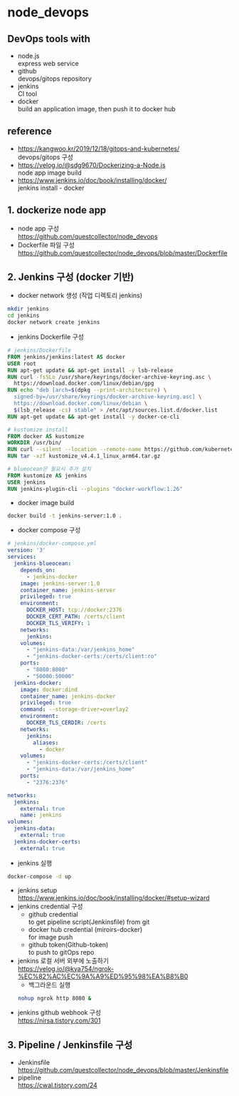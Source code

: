 # node_devops
## DevOps tools with
  - node.js
    <br> express web service
  - github
    <br> devops/gitops repository
  - jenkins
    <br> CI tool
  - docker
    <br> build an application image, then push it to docker hub
## reference
  - https://kangwoo.kr/2019/12/18/gitops-and-kubernetes/
    <br> devops/gitops 구성
  - https://velog.io/@sdg9670/Dockerizing-a-Node.js
    <br> node app image build
  - https://www.jenkins.io/doc/book/installing/docker/
    <br> jenkins install - docker
## 1. dockerize node app
  - node app 구성
    <br> https://github.com/questcollector/node_devops
  - Dockerfile 파일 구성
    <br> https://github.com/questcollector/node_devops/blob/master/Dockerfile
## 2. Jenkins 구성 (docker 기반)
  - docker network 생성 (작업 디렉토리 jenkins)
  ``` sh
  mkdir jenkins
  cd jenkins
  docker network create jenkins
  ```
  - jenkins Dockerfile 구성
  ``` Dockerfile
  # jenkins/Dockerfile
  FROM jenkins/jenkins:latest AS docker
  USER root
  RUN apt-get update && apt-get install -y lsb-release
  RUN curl -fsSLo /usr/share/keyrings/docker-archive-keyring.asc \
    https://download.docker.com/linux/debian/gpg
  RUN echo "deb [arch=$(dpkg --print-architecture) \
    signed-by=/usr/share/keyrings/docker-archive-keyring.asc] \
    https://download.docker.com/linux/debian \
    $(lsb_release -cs) stable" > /etc/apt/sources.list.d/docker.list
  RUN apt-get update && apt-get install -y docker-ce-cli

  # kustomize install
  FROM docker AS kustomize
  WORKDIR /usr/bin/
  RUN curl --silent --location --remote-name https://github.com/kubernetes-sigs/kustomize/releases/download/kustomize%2Fv4.4.1/kustomize_v4.4.1_linux_arm64.tar.gz
  RUN tar -xzf kustomize_v4.4.1_linux_arm64.tar.gz

  # blueocean은 필요시 추가 설치
  FROM kustomize AS jenkins
  USER jenkins
  RUN jenkins-plugin-cli --plugins "docker-workflow:1.26"
  ```
  - docker image build
  ``` sh
  docker build -t jenkins-server:1.0 .
  ```
  - docker compose 구성
  ``` yaml
  # jenkins/docker-compose.yml
  version: '3'
  services:
    jenkins-blueocean:
      depends_on:
        - jenkins-docker
      image: jenkins-server:1.0
      container_name: jenkins-server
      privileged: true
      environment:
        DOCKER_HOST: tcp://docker:2376
        DOCKER_CERT_PATH: /certs/client
        DOCKER_TLS_VERIFY: 1
      networks:
        jenkins:
      volumes:
        - "jenkins-data:/var/jenkins_home"
        - "jenkins-docker-certs:/certs/client:ro"
      ports:
        - "8080:8080"
        - "50000:50000"
    jenkins-docker:
      image: docker:dind
      container_name: jenkins-docker
      privileged: true
      command: --storage-driver=overlay2
      environment:
        DOCKER_TLS_CERDIR: /certs
      networks:
        jenkins:
          aliases:
            - docker
      volumes:
        - "jenkins-docker-certs:/certs/client"
        - "jenkins-data:/var/jenkins_home"
      ports:
        - "2376:2376"

  networks:
    jenkins:
      external: true
      name: jenkins
  volumes:
    jenkins-data:
      external: true
    jenkins-docker-certs:
      external: true
  ```
  - jenkins 실행
  ``` sh
  docker-compose -d up
  ```
  - jenkins setup
    <br> https://www.jenkins.io/doc/book/installing/docker/#setup-wizard
  - jenkins credential 구성
    - github credential
      <br> to get pipeline script(Jenkinsfile) from git  
    - docker hub credential (miroirs-docker)
      <br> for image push
    - github token(Github-token)
      <br> to push to gitOps repo
  - jenkins 로컬 서버 외부에 노출하기
    <br> https://velog.io/@kya754/ngrok-%EC%82%AC%EC%9A%A9%ED%95%98%EA%B8%B0
    - 백그라운드 실행
    ``` sh
    nohup ngrok http 8080 &
    ```
  - jenkins github webhook 구성
    <br> https://nirsa.tistory.com/301
## 3. Pipeline / Jenkinsfile 구성
  - Jenkinsfile
    <br> https://github.com/questcollector/node_devops/blob/master/Jenkinsfile
  - pipeline
    <br> https://cwal.tistory.com/24
